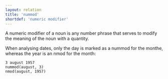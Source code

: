 ```yaml
---
layout: relation
title: 'nummod'
shortdef: 'numeric modifier'
---
```


A numeric modifier of a noun is any number phrase that serves to modify the meaning of the noun with a quantity.

When analysing dates, only the day is marked as a nummod for the monthe, whereas the year is an nmod for the month:

~~~ sdparse
3 august 1957
nummod(august, 3)
nmod(august, 1957)
~~~
